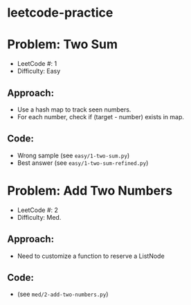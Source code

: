 # leetcode-practice
# Problem: Two Sum
- LeetCode #: 1
- Difficulty: Easy

## Approach:
- Use a hash map to track seen numbers.
- For each number, check if (target - number) exists in map.

## Code:
- Wrong sample (see `easy/1-two-sum.py`)
- Best answer (see `easy/1-two-sum-refined.py`)

# Problem: Add Two Numbers
- LeetCode #: 2
- Difficulty: Med.

## Approach:
- Need to customize a function to reserve a ListNode

## Code:
- (see `med/2-add-two-numbers.py`)
